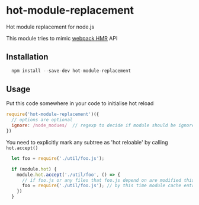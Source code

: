 # hot-module-replacement
Hot module replacement for node.js

This module tries to mimic [webpack HMR](https://webpack.github.io/docs/hot-module-replacement.html) API

## Installation
```js
  npm install --save-dev hot-module-replacement
```

## Usage

Put this code somewhere in your code to initialise hot reload

```js
require('hot-module-replacement')({
  // options are optional
  ignore: /node_modues/  // regexp to decide if module should be ignored; also can be a function accepting string and returning true/false
})
```

You need to explicitly mark any subtree as 'hot reloable' by calling `hot.accept()`

```js
  let foo = require('./util/foo.js');

  if (module.hot) { 
    module.hot.accept('./util/foo', () => {
      // if foo.js or any files that foo.js depend on are modified this callback is invoked
      foo = require('./util/foo.js'); // by this time module cache entry for 'foo' already cleaned and module reloaded, requiring again is the easiest way of geting reference to new module. We need to assign it to local foo variable to make our local code in this file aware of it.
    })
  }
```
